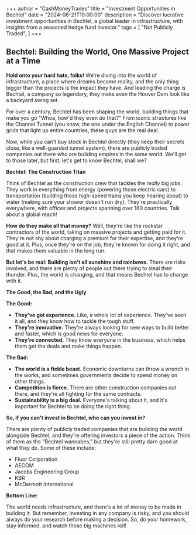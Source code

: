 +++
author = "CashMoneyTrades"
title = "Investment Opportunities in Bechtel"
date = "2024-06-21T10:00:00"
description = "Discover lucrative investment opportunities in Bechtel, a global leader in infrastructure, with insights from a seasoned hedge fund investor."
tags = [
    "Not Publicly Traded",
]
+++
        


## Bechtel: Building the World, One Massive Project at a Time

**Hold onto your hard hats, folks!** We're diving into the world of infrastructure, a place where dreams become reality, and the only thing bigger than the projects is the impact they have.  And leading the charge is Bechtel, a company so legendary, they make even the Hoover Dam look like a backyard swing set.

For over a century, Bechtel has been shaping the world, building things that make you go "Whoa, how'd they even *do* that?" From iconic structures like the Channel Tunnel (you know, the one under the English Channel) to power grids that light up entire countries, these guys are the real deal.  

Now, while you can't buy stock in Bechtel directly (they keep their secrets close, like a well-guarded tunnel system), there are publicly traded companies out there who are building empires in the same world. We'll get to those later, but first, let's get to know Bechtel, shall we?

**Bechtel:  The Construction Titan**

Think of Bechtel as the construction crew that tackles the *really* big jobs. They work in everything from energy (powering those electric cars) to transportation (building those high-speed trains you keep hearing about) to water (making sure your shower doesn't run dry).  They're practically everywhere, with offices and projects spanning over 160 countries.  Talk about a global reach!

**How do they make all that money?**  Well, they're like the rockstar contractors of the world, taking on massive projects and getting paid for it.  They're not shy about charging a premium for their expertise, and they're good at it.  Plus, once they're on the job, they're known for doing it right, and that makes them valuable in the long run.

**But let's be real:  Building isn't all sunshine and rainbows.**  There are risks involved, and there are plenty of people out there trying to steal their thunder.  Plus, the world is changing, and that means Bechtel has to change with it.  

**The Good, the Bad, and the Ugly**

**The Good:**

* **They've got experience.**  Like, a whole lot of experience.  They've seen it all, and they know how to tackle the tough stuff.
* **They're innovative.**  They're always looking for new ways to build better and faster, which is good news for everyone.
* **They're connected.**  They know everyone in the business, which helps them get the deals and make things happen.

**The Bad:**

* **The world is a fickle beast.**  Economic downturns can throw a wrench in the works, and sometimes governments decide to spend money on other things.
* **Competition is fierce.**  There are other construction companies out there, and they're all fighting for the same contracts.
* **Sustainability is a big deal.**  Everyone's talking about it, and it's important for Bechtel to be doing the right thing.

**So, if you can't invest in Bechtel, who can you invest in?**

There are plenty of publicly traded companies that are building the world alongside Bechtel, and they're offering investors a piece of the action.  Think of them as the "Bechtel wannabes," but they're still pretty darn good at what they do.  Some of these include:

* Fluor Corporation
* AECOM
* Jacobs Engineering Group
* KBR
* McDermott International

**Bottom Line:**

The world needs infrastructure, and there's a lot of money to be made in building it.  But remember, investing in any company is risky, and you should always do your research before making a decision.  So, do your homework, stay informed, and watch those big machines roll! 

        